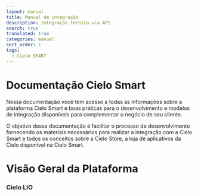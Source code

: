 ```yaml
---
layout: manual
title: Manual de integração 
description: Integração Técnica via API
search: true
translated: true
categories: manual
sort_order: 1
tags:
  - Cielo SMART
---
```


# Documentação Cielo Smart

Nessa documentação você tem acesso a todas as informações sobre a plataforma Cielo Smart e boas práticas para o desenvolvimento e modelos de integração disponíveis para complementar o negócio de seu cliente.

O objetivo dessa documentação é facilitar o processo de desenvolvimento fornecendo os materiais necessários para realizar a integração com a Cielo Smart e todos os conceitos sobre a Cielo Store, a loja de aplicativos da Cielo disponível na Cielo Smart.

# Visão Geral da Plataforma

### Cielo LIO 

